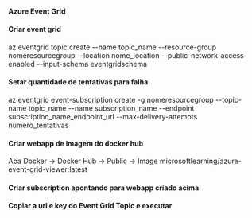 #### Azure Event Grid

#### Criar event grid
az eventgrid topic create --name topic_name --resource-group nomeresourcegroup --location nome_location --public-network-access enabled --input-schema eventgridschema  

#### Setar quantidade de tentativas para falha
az eventgrid event-subscription create -g nomeresourcegroup --topic-name topic_name --name subscription_name --endpoint subscription_name_endpoint_url --max-delivery-attempts numero_tentativas

#### Criar webapp de imagem do docker hub
Aba Docker -> Docker Hub -> Public -> Image microsoftlearning/azure-event-grid-viewer:latest

#### Criar subscription apontando para webapp criado acima
#### Copiar a url e key do Event Grid Topic e executar
